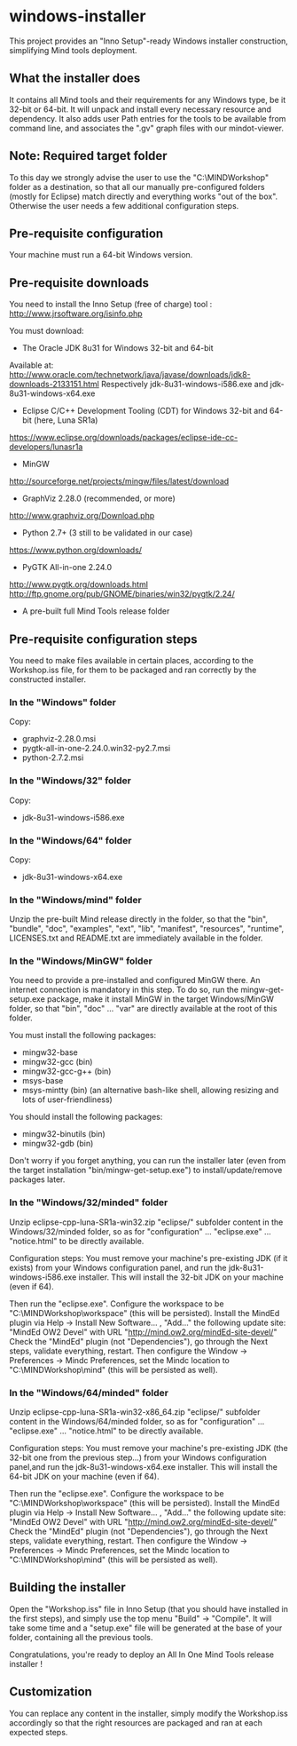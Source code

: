 # windows-installer
This project provides an "Inno Setup"-ready Windows installer construction, simplifying Mind tools deployment.

## What the installer does

It contains all Mind tools and their requirements for any Windows type, be it 32-bit or 64-bit. It will unpack and install every necessary resource and dependency. It also adds user Path entries for the tools to be available from command line, and associates the ".gv" graph files with our mindot-viewer.

## Note: Required target folder

To this day we strongly advise the user to use the "C:\MINDWorkshop" folder as a destination, so that all our manually pre-configured folders (mostly for Eclipse) match directly and everything works "out of the box". Otherwise the user needs a few additional configuration steps.

## Pre-requisite configuration

Your machine must run a 64-bit Windows version.

## Pre-requisite downloads

You need to install the Inno Setup (free of charge) tool :
http://www.jrsoftware.org/isinfo.php

You must download:

- The Oracle JDK 8u31 for Windows 32-bit and 64-bit

Available at: http://www.oracle.com/technetwork/java/javase/downloads/jdk8-downloads-2133151.html
Respectively jdk-8u31-windows-i586.exe and jdk-8u31-windows-x64.exe

- Eclipse C/C++ Development Tooling (CDT) for Windows 32-bit and 64-bit (here, Luna SR1a)

https://www.eclipse.org/downloads/packages/eclipse-ide-cc-developers/lunasr1a

- MinGW

http://sourceforge.net/projects/mingw/files/latest/download

- GraphViz 2.28.0 (recommended, or more)

http://www.graphviz.org/Download.php

- Python 2.7+ (3 still to be validated in our case)

https://www.python.org/downloads/

- PyGTK All-in-one 2.24.0

http://www.pygtk.org/downloads.html
http://ftp.gnome.org/pub/GNOME/binaries/win32/pygtk/2.24/

- A pre-built full Mind Tools release folder

## Pre-requisite configuration steps

You need to make files available in certain places, according to the Workshop.iss file, for them to be packaged and ran correctly by the constructed installer.

### In the "Windows" folder

Copy:
* graphviz-2.28.0.msi
* pygtk-all-in-one-2.24.0.win32-py2.7.msi
* python-2.7.2.msi

### In the "Windows/32" folder

Copy:
* jdk-8u31-windows-i586.exe

### In the "Windows/64" folder

Copy:
* jdk-8u31-windows-x64.exe

### In the "Windows/mind" folder

Unzip the pre-built Mind release directly in the folder, so that the "bin", "bundle", "doc", "examples", "ext", "lib", "manifest", "resources", "runtime", LICENSES.txt and README.txt are immediately available in the folder.

### In the "Windows/MinGW" folder

You need to provide a pre-installed and configured MinGW there.
An internet connection is mandatory in this step.
To do so, run the mingw-get-setup.exe package, make it install MinGW in the target Windows/MinGW folder, so that "bin", "doc" ... "var" are directly available at the root of this folder.

You must install the following packages:
* mingw32-base
* mingw32-gcc (bin)
* mingw32-gcc-g++ (bin)
* msys-base
* msys-mintty (bin) (an alternative bash-like shell, allowing resizing and lots of user-friendliness)

You should install the following packages:
* mingw32-binutils (bin)
* mingw32-gdb (bin)

Don't worry if you forget anything, you can run the installer later (even from the target installation "bin/mingw-get-setup.exe") to install/update/remove packages later.

### In the "Windows/32/minded" folder

Unzip eclipse-cpp-luna-SR1a-win32.zip "eclipse/" subfolder content in the Windows/32/minded folder, so as for "configuration" ... "eclipse.exe" ... "notice.html" to be directly available.

Configuration steps:
You must remove your machine's pre-existing JDK (if it exists) from your Windows configuration panel, and run the jdk-8u31-windows-i586.exe installer. This will install the 32-bit JDK on your machine (even if 64).

Then run the "eclipse.exe".
Configure the workspace to be "C:\MINDWorkshop\workspace" (this will be persisted).
Install the MindEd plugin via Help -> Install New Software... , "Add..." the following update site: "MindEd OW2 Devel" with URL "http://mind.ow2.org/mindEd-site-devel/"
Check the "MindEd" plugin (not "Dependencies"), go through the Next steps, validate everything, restart.
Then configure the Window -> Preferences -> Mindc Preferences, set the Mindc location to "C:\MINDWorkshop\mind" (this will be persisted as well).

### In the "Windows/64/minded" folder

Unzip eclipse-cpp-luna-SR1a-win32-x86_64.zip "eclipse/" subfolder content in the Windows/64/minded folder, so as for "configuration" ... "eclipse.exe" ... "notice.html" to be directly available.

Configuration steps:
You must remove your machine's pre-existing JDK (the 32-bit one from the previous step...) from your Windows configuration panel,and run the jdk-8u31-windows-x64.exe installer. This will install the 64-bit JDK on your machine (even if 64).

Then run the "eclipse.exe".
Configure the workspace to be "C:\MINDWorkshop\workspace" (this will be persisted).
Install the MindEd plugin via Help -> Install New Software... , "Add..." the following update site: "MindEd OW2 Devel" with URL "http://mind.ow2.org/mindEd-site-devel/"
Check the "MindEd" plugin (not "Dependencies"), go through the Next steps, validate everything, restart.
Then configure the Window -> Preferences -> Mindc Preferences, set the Mindc location to "C:\MINDWorkshop\mind" (this will be persisted as well).

## Building the installer

Open the "Workshop.iss" file in Inno Setup (that you should have installed in the first steps), and simply use the top menu "Build" -> "Compile". It will take some time and a "setup.exe" file will be generated at the base of your folder, containing all the previous tools.

Congratulations, you're ready to deploy an All In One Mind Tools release installer !

## Customization

You can replace any content in the installer, simply modify the Workshop.iss accordingly so that the right resources are packaged and ran at each expected steps.
